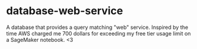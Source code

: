 # database-web-service

A database that provides a query matching "web" service. Inspired by the time AWS charged me 700 dollars for exceeding my free tier usage limit on a SageMaker notebook. <3
